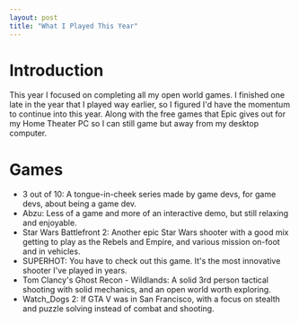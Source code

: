 ```yaml
---
layout: post
title: "What I Played This Year"
---
```


# Introduction

This year I focused on completing all my open world games. I finished one late in the year that I played way earlier, so I figured I'd have the momentum to continue into this year. Along with the free games that Epic gives out for my Home Theater PC so I can still game but away from my desktop computer.

# Games

* 3 out of 10: A tongue-in-cheek series made by game devs, for game devs, about being a game dev.
* Abzu: Less of a game and more of an interactive demo, but still relaxing and enjoyable.
* Star Wars Battlefront 2: Another epic Star Wars shooter with a good mix getting to play as the Rebels and Empire, and various mission on-foot and in vehicles.
* SUPERHOT: You have to check out this game. It's the most innovative shooter I've played in years.
* Tom Clancy's Ghost Recon - Wildlands: A solid 3rd person tactical shooting with solid mechanics, and an open world worth exploring.
* Watch_Dogs 2: If GTA V was in San Francisco, with a focus on stealth and puzzle solving instead of combat and shooting.